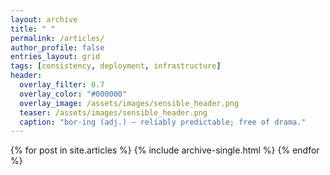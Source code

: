 ```yaml
---
layout: archive
title: " "
permalink: /articles/
author_profile: false
entries_layout: grid
tags: [consistency, deployment, infrastructure]
header:
  overlay_filter: 0.7
  overlay_color: "#000000"
  overlay_image: /assets/images/sensible_header.png
  teaser: /assets/images/sensible_header.png
  caption: "bor·ing (adj.) — reliably predictable; free of drama."
---
```


{% for post in site.articles %}
  {% include archive-single.html %}
{% endfor %}